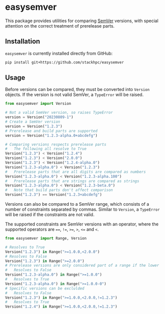 # easysemver

This package provides utilities for comparing [SemVer](https://semver.org/) versions,
with special attention on the correct treatment of prerelease parts.

## Installation

`easysemver` is currently installed directly from GitHub:

```sh
pip install git+https://github.com/stackhpc/easysemver
```

## Usage

Before versions can be compared, they must be converted into `Version` objects. If the version
is not valid SemVer, a `TypeError` will be raised.

```python
from easysemver import Version

# Not a valid SemVer version, so raises TypeError
version = Version("20230809-1")
# Create a SemVer version
version = Version("1.2.3")
# Prerelease and build parts are supported
version = Version("1.2.3-alpha.0+abcdefg")

# Comparing versions respects prerelease parts
#   The following all resolve to True
Version("1.2.3") < Version("1.2.4")
Version("1.2.3") < Version("2.0.0")
Version("1.2.3") < Version("1.2.4-alpha.0")
Version("1.2.3-alpha.0") < Version("1.2.3")
#   Prerelease parts that are all digits are compared as numbers
Version("1.2.3-alpha.0") < Version("1.2.3-alpha.100")
#   Prerelease parts that are strings are compared as strings
Version("1.2.3-alpha.0") < Version("1.2.3-beta.0")
#   Note that build parts don't affect comparison
Version("1.2.3") == Version("1.2.3+abcdefg")
```

Versions can also be compared to a SemVer range, which consists of a number of constraints
separated by commas. Similar to `Version`, a `TypeError` will be raised if the constraints
are not valid.

The supported constraints are SemVer versions with an operator, where the supported operators
are `==`, `!=`, `>=`, `>`, `<=` and `<`.

```python
from easysemver import Range, Version

# Resolves to True
Version("1.2.3") in Range(">=1.0.0,<2.0.0")
# Resolves to False
Version("1.2.3") in Range(">=2.0.0")
# Prerelease versions are only considered part of a range if the lower bound includes a prerelease part
#   Resolves to False
Version("1.2.3-alpha.0") in Range(">=1.0.0")
#   Resolves to True
Version("1.2.3-alpha.0") in Range(">=1.0.0-0")
# Specific versions can be exclulded
#   Resolves to False
Version("1.2.3") in Range(">=1.0.0,<2.0.0,!=1.2.3")
#   Resolves to True
Version("1.2.4") in Range(">=1.0.0,<2.0.0,!=1.2.3")
```
